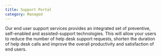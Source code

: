 ```yaml
---
title: Support Portal
category: Managed
---
```


Our end user support services provides an integrated set of preventive, self-enabled and assisted-support technologies.  This will allow your users to reduce the number of help desk support requests, shorten the duration of help desk calls and improve the overall productivity and satisfaction of end users.